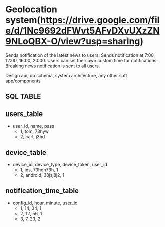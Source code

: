 Geolocation system(https://drive.google.com/file/d/1Nc9692dFWvt5AFvDXvUXzZN9NLoQBX-O/view?usp=sharing)
===================
Sends notification of the latest news to users.
Sends notification at 7:00, 12:00, 16:00, 20:00.
Users can set their own custom time for notifications.
Breaking news notification is sent to all users.

Design api, db schema, system architecture, any other soft app/components

SQL TABLE
---------
users_table
-----------
- user_id, name, pass
  - 1, tom, 73hyw
  - 2, carl, j3hd

device_table
---------------
- device_id, device_type, device_token, user_id
  - 1,             ios,        73hdh73h,     1
  - 2,             android,    38jsj8j2,     1 

notification_time_table
-----------------------
- config_id, hour, minute, user_id
  - 1,          14,    34,    1
  - 2,          12,    56,    1
  - 3,          7,     23,    2

